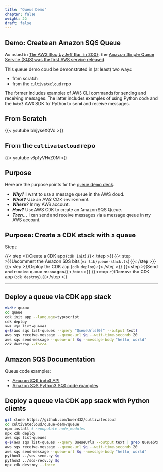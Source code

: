 ```yaml
---
title: "Queue Demo"
chapter: false
weight: 33
draft: false
---
```


## Demo: Create an Amazon SQS Queue

As noted in [The AWS Blog by Jeff Barr in 2009](https://aws.amazon.com/blogs/aws/aws-blog-the-first-five-years/),
the [Amazon Simple Queue Service (SQS) was the first AWS service released](https://aws.amazon.com/blogs/aws/amazon_simple_q/).

This queue demo could be demonstrated in (at least) two ways:
- from scratch
- from the `cultivatecloud` repo

The former includes examples of AWS CLI commands for sending and receiving messages.
The latter includes examples of using Python code and the `boto3` AWS SDK for Python to send and receive messages.

## From Scratch

{{< youtube blnjyseXQVo >}}

## From the `cultivatecloud` repo

{{< youtube v6p1yVHuZ0M >}}

## Purpose

Here are the purpose points for 
the [queue demo deck](https://github.com/bwer432/cultivatecloud/blob/main/queue-demo/queue-deck.md).

- ***Why?*** 
  I want to use a message queue in the AWS cloud.
- ***What?*** 
  Use an AWS CDK environment.
- ***Where?*** 
  In my AWS account.
- ***How?*** 
  Use AWS CDK to create an Amazon SQS Queue.
- ***Then…*** 
  I can send and receive messages via a message queue in my AWS account.

## Purpose: Create a CDK stack with a queue

Steps:

{{< step >}}Create a CDK app (`cdk init`).{{< /step >}}
{{< step >}}Uncomment the Amazon SQS bits (`vi lib/queue-stack.ts`).{{< /step >}}
{{< step >}}Deploy the CDK app (`cdk deploy`).{{< /step >}}
{{< step >}}Send and receive queue messages.{{< /step >}}
{{< step >}}Remove the CDK app (`cdk destroy`).{{< /step >}}

---

## Deploy a queue via CDK app stack

```bash
mkdir queue
cd queue
cdk init app --language=typescript
cdk deploy
aws sqs list-queues 
q=$(aws sqs list-queues --query "QueueUrls[0]" --output text)
aws sqs receive-message --queue-url $q --wait-time-seconds 20
aws sqs send-message --queue-url $q --message-body "hello, world" 
cdk destroy --force
```

## Amazon SQS Documentation

Queue code examples:
- [Amazon SQS boto3 API](https://boto3.amazonaws.com/v1/documentation/api/latest/guide/sqs-example-sending-receiving-msgs.html)
- [Amazon SQS Python3 SQS code examples](https://docs.aws.amazon.com/code-library/latest/ug/python_3_sqs_code_examples.html)

## Deploy a queue via CDK app stack with Python clients

```bash
git clone https://github.com/bwer432/cultivatecloud
cd cultivatecloud/queue-demo/queue
npm install # repopulate node_modules
npx cdk deploy
aws sqs list-queues 
q=$(aws sqs list-queues --query QueueUrls --output text | grep QueueStack-QueueQueue)
aws sqs receive-message --queue-url $q --wait-time-seconds 20
aws sqs send-message --queue-url $q --message-body "hello, world" 
python3 ../sqs-send.py $q
python3 ../sqs-recv.py $q
npx cdk destroy --force
```

